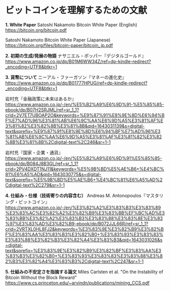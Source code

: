 # ビットコインを理解するための文献

**1. White Paper**
Satoshi Nakamoto Bitcoin White Paper (English)
https://bitcoin.org/bitcoin.pdf

Satoshi Nakamoto Bitcoin White Paper (Japanese)
https://bitcoin.org/files/bitcoin-paper/bitcoin_jp.pdf

**2.  初期の生成/発展の物語**
ナサニエル・ポッパー『デジタルゴールド』
https://www.amazon.co.jp/dp/B01M6WW34Z/ref=dp-kindle-redirect?_encoding=UTF8&btkr=1

**3. 貨幣について**
ニーアル・ファーガソン『マネーの進化史』
https://www.amazon.co.jp/dp/B01777HPUG/ref=dp-kindle-redirect?_encoding=UTF8&btkr=1

岩村充『金融政策に未来はあるか』
https://www.amazon.co.jp/-/en/%E5%B2%A9%E6%9D%91-%E5%85%85-ebook/dp/B07H2SRJML/ref=sr_1_1?crid=2V7ET7UBOAP2O&keywords=%E9%87%91%E8%9E%8D%E6%94%BF%E7%AD%96%E3%81%AB%E6%9C%AA%E6%9D%A5%E3%81%AF%E3%81%82%E3%82%8B%E3%81%8B&qid=1643031139&s=digital-text&sprefix=%E9%87%91%E8%9E%8D%E6%94%BF%E7%AD%96%E3%81%AB%E6%9C%AA%E6%9D%A5%E3%81%AF%E3%81%82%E3%82%8B%E3%81%8B%2Cdigital-text%2C246&sr=1-1

岩村充『国家・企業・通貨』
https://www.amazon.co.jp/-/en/%E5%B2%A9%E6%9D%91%E5%85%85-ebook/dp/B084J8B3GL/ref=sr_1_1?crid=2PV4DXDT1NJ11&keywords=%E5%9B%BD%E5%AE%B6+%E4%BC%81%E6%A5%AD&qid=1643030775&s=digital-text&sprefix=%E5%9B%BD%E5%AE%B6+%E4%BC%81%E6%A5%AD%2Cdigital-text%2C279&sr=1-1

**4. 仕組み・仕様（技術寄りの内容含む）**
Andreas M. Antonopoulos『マスタリング・ビットコイン』
https://www.amazon.co.jp/-/en/%E3%82%A2%E3%83%B3%E3%83%89%E3%83%AC%E3%82%A2%E3%82%B9%E3%83%BB%EF%BC%AD%E3%83%BB%E3%82%A2%E3%83%B3%E3%83%88%E3%83%8E%E3%83%97%E3%83%AD%E3%82%B9-ebook/dp/B072JJL66R/ref=sr_1_1?crid=2VRTXL0HL8FJ2&keywords=%E3%83%9E%E3%82%B9%E3%82%BF%E3%83%AA%E3%83%B3%E3%82%B0+%E3%83%93%E3%83%83%E3%83%88%E3%82%B3%E3%82%A4%E3%83%B3&qid=1643031026&s=digital-text&sprefix=%E3%83%9E%E3%82%B9%E3%82%BF%E3%83%AA%E3%83%B3%E3%82%B0+%E3%83%93%E3%83%83%E3%83%88%E3%82%B3%E3%82%A4%E3%83%B3%2Cdigital-text%2C247&sr=1-1

**5. 仕組みの不安定さを指摘する論文**
Miles Carlsten et al. "On the Instability of Bitcoin Without the Block Reward"
https://www.cs.princeton.edu/~arvindn/publications/mining_CCS.pdf




